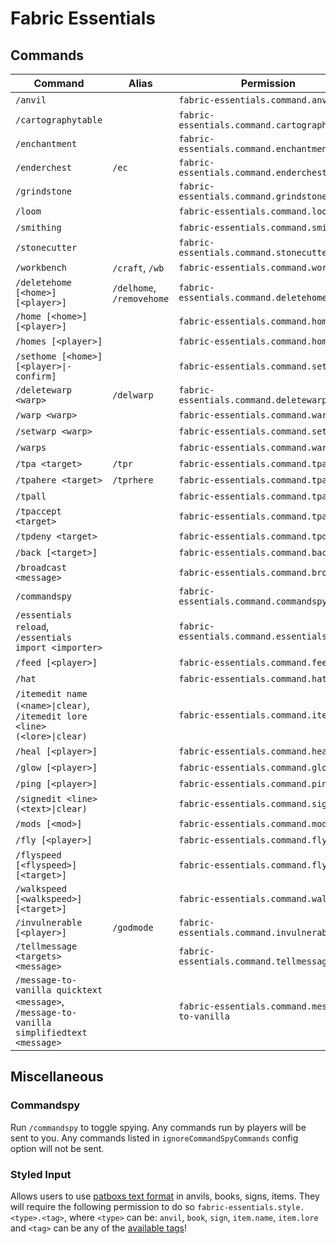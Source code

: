 # Fabric Essentials

## Commands

| Command                                                                                   | Alias                     | Permission                                     | Default |
|-------------------------------------------------------------------------------------------|---------------------------|------------------------------------------------|---------|
| `/anvil`                                                                                  |                           | `fabric-essentials.command.anvil`              | ✘       |
| `/cartographytable`                                                                       |                           | `fabric-essentials.command.cartographytable`   | ✘       |
| `/enchantment`                                                                            |                           | `fabric-essentials.command.enchantment`        | ✘       |
| `/enderchest`                                                                             | `/ec`                     | `fabric-essentials.command.enderchest`         | ✘       |
| `/grindstone`                                                                             |                           | `fabric-essentials.command.grindstone`         | ✘       |
| `/loom`                                                                                   |                           | `fabric-essentials.command.loom`               | ✘       |
| `/smithing`                                                                               |                           | `fabric-essentials.command.smithing`           | ✘       |
| `/stonecutter`                                                                            |                           | `fabric-essentials.command.stonecutter`        | ✘       |
| `/workbench`                                                                              | `/craft`, `/wb`           | `fabric-essentials.command.workbench`          | ✘       |
| `/deletehome [<home>] [<player>]`                                                         | `/delhome`, `/removehome` | `fabric-essentials.command.deletehome`         | ✔       |
| `/home [<home>] [<player>]`                                                               |                           | `fabric-essentials.command.home`               | ✔       |
| `/homes [<player>]`                                                                       |                           | `fabric-essentials.command.homes`              | ✔       |
| `/sethome [<home>] [<player>\|-confirm]`                                                  |                           | `fabric-essentials.command.sethome`            | ✔       |
| `/deletewarp <warp>`                                                                      | `/delwarp`                | `fabric-essentials.command.deletewarp`         | ✘       |
| `/warp <warp>`                                                                            |                           | `fabric-essentials.command.warp`               | ✔       |
| `/setwarp <warp>`                                                                         |                           | `fabric-essentials.command.setwarp`            | ✘       |
| `/warps`                                                                                  |                           | `fabric-essentials.command.warps`              | ✔       |
| `/tpa <target>`                                                                           | `/tpr`                    | `fabric-essentials.command.tpa`                | ✔       |
| `/tpahere <target>`                                                                       | `/tprhere`                | `fabric-essentials.command.tpahere`            | ✔       |
| `/tpall`                                                                                  |                           | `fabric-essentials.command.tpall`              | ✘       |
| `/tpaccept <target>`                                                                      |                           | `fabric-essentials.command.tpaccept`           | ✔       |
| `/tpdeny <target>`                                                                        |                           | `fabric-essentials.command.tpdeny`             | ✔       |
| `/back [<target>]`                                                                        |                           | `fabric-essentials.command.back`               | ✘       |
| `/broadcast <message>`                                                                    |                           | `fabric-essentials.command.broadcast`          | ✘       |
| `/commandspy`                                                                             |                           | `fabric-essentials.command.commandspy`         | ✘       |
| `/essentials reload`, `/essentials import <importer>`                                     |                           | `fabric-essentials.command.essentials`         | ✘       |
| `/feed [<player>]`                                                                        |                           | `fabric-essentials.command.feed`               | ✘       |
| `/hat`                                                                                    |                           | `fabric-essentials.command.hat`                | ✘       |
| `/itemedit name (<name>\|clear)`, `/itemedit lore <line> (<lore>\|clear)`                 |                           | `fabric-essentials.command.itemedit`           | ✘       |
| `/heal [<player>]`                                                                        |                           | `fabric-essentials.command.heal`               | ✘       |
| `/glow [<player>]`                                                                        |                           | `fabric-essentials.command.glow`               | ✘       |
| `/ping [<player>]`                                                                        |                           | `fabric-essentials.command.ping`               | ✘       |
| `/signedit <line> (<text>\|clear)`                                                        |                           | `fabric-essentials.command.signedit`           | ✘       |
| `/mods [<mod>]`                                                                           |                           | `fabric-essentials.command.mods`               | ✘       |
| `/fly [<player>]`                                                                         |                           | `fabric-essentials.command.fly`                | ✘       |
| `/flyspeed [<flyspeed>] [<target>]`                                                       |                           | `fabric-essentials.command.flyspeed`           | ✘       |
| `/walkspeed [<walkspeed>] [<target>]`                                                     |                           | `fabric-essentials.command.walkspeed`          | ✘       |
| `/invulnerable [<player>]`                                                                | `/godmode`                | `fabric-essentials.command.invulnerable`       | ✘       |
| `/tellmessage <targets> <message>`                                                        |                           | `fabric-essentials.command.tellmessage`        | ✘       |
| `/message-to-vanilla quicktext <message>`, `/message-to-vanilla simplifiedtext <message>` |                           | `fabric-essentials.command.message-to-vanilla` | ✘       |

## Miscellaneous

### Commandspy

Run `/commandspy` to toggle spying. Any commands run by players will be sent to you.
Any commands listed in `ignoreCommandSpyCommands` config option will not be sent.

### Styled Input

Allows users to use [patboxs text format](https://placeholders.pb4.eu/user/text-format/) in anvils, books, signs, items.
They will require the following permission to do so `fabric-essentials.style.<type>.<tag>`, where `<type>` can be:
`anvil`, `book`, `sign`, `item.name`, `item.lore` and `<tag>` can be any of
the [available tags](https://placeholders.pb4.eu/user/text-format/#list-of-available-tags)!